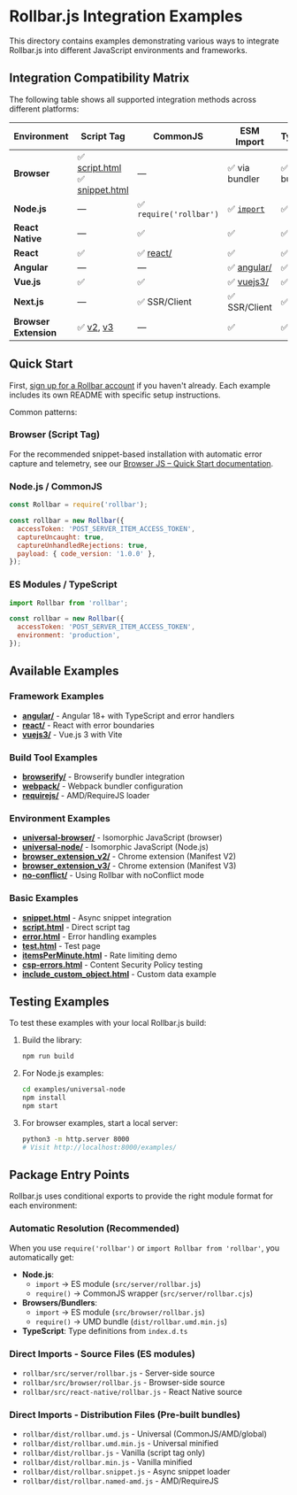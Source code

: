 # Rollbar.js Integration Examples

This directory contains examples demonstrating various ways to integrate Rollbar.js into different JavaScript environments and frameworks.

## Integration Compatibility Matrix

The following table shows all supported integration methods across different platforms:

| Environment           | Script Tag                                                           | CommonJS                | ESM Import                             | TypeScript     | AMD                           |
| --------------------- | -------------------------------------------------------------------- | ----------------------- | -------------------------------------- | -------------- | ----------------------------- |
| **Browser**           | ✅ [script.html](./script.html)<br>✅ [snippet.html](./snippet.html) | —                       | ✅ via bundler                         | ✅ via bundler | ✅ [requirejs/](./requirejs/) |
| **Node.js**           | —                                                                    | ✅ `require('rollbar')` | ✅ [`import`](#es-modules--typescript) | ✅             | —                             |
| **React Native**      | —                                                                    | ✅                      | ✅                                     | ✅             | —                             |
| **React**             | ✅                                                                   | ✅ [react/](./react/)   | ✅                                     | ✅             | —                             |
| **Angular**           | —                                                                    | —                       | ✅ [angular/](./angular/)              | ✅             | —                             |
| **Vue.js**            | ✅                                                                   | ✅                      | ✅ [vuejs3/](./vuejs3/)                | ✅             | —                             |
| **Next.js**           | —                                                                    | ✅ SSR/Client           | ✅ SSR/Client                          | ✅             | —                             |
| **Browser Extension** | ✅ [v2](./browser_extension_v2/), [v3](./browser_extension_v3/)      | —                       | ✅                                     | ✅             | —                             |

## Quick Start

First, [sign up for a Rollbar account](https://rollbar.com/signup) if you haven't already. Each example includes its own README with specific setup instructions.

Common patterns:

### Browser (Script Tag)

For the recommended snippet-based installation with automatic error capture and telemetry, see our [Browser JS – Quick Start documentation](https://docs.rollbar.com/docs/browser-js#quick-start).

### Node.js / CommonJS

```javascript
const Rollbar = require('rollbar');

const rollbar = new Rollbar({
  accessToken: 'POST_SERVER_ITEM_ACCESS_TOKEN',
  captureUncaught: true,
  captureUnhandledRejections: true,
  payload: { code_version: '1.0.0' },
});
```

### ES Modules / TypeScript

```javascript
import Rollbar from 'rollbar';

const rollbar = new Rollbar({
  accessToken: 'POST_SERVER_ITEM_ACCESS_TOKEN',
  environment: 'production',
});
```

## Available Examples

### Framework Examples

- **[angular/](./angular/)** - Angular 18+ with TypeScript and error handlers
- **[react/](./react/)** - React with error boundaries
- **[vuejs3/](./vuejs3/)** - Vue.js 3 with Vite

### Build Tool Examples

- **[browserify/](./browserify/)** - Browserify bundler integration
- **[webpack/](./webpack/)** - Webpack bundler configuration
- **[requirejs/](./requirejs/)** - AMD/RequireJS loader

### Environment Examples

- **[universal-browser/](./universal-browser/)** - Isomorphic JavaScript (browser)
- **[universal-node/](./universal-node/)** - Isomorphic JavaScript (Node.js)
- **[browser_extension_v2/](./browser_extension_v2/)** - Chrome extension (Manifest V2)
- **[browser_extension_v3/](./browser_extension_v3/)** - Chrome extension (Manifest V3)
- **[no-conflict/](./no-conflict/)** - Using Rollbar with noConflict mode

### Basic Examples

- **[snippet.html](./snippet.html)** - Async snippet integration
- **[script.html](./script.html)** - Direct script tag
- **[error.html](./error.html)** - Error handling examples
- **[test.html](./test.html)** - Test page
- **[itemsPerMinute.html](./itemsPerMinute.html)** - Rate limiting demo
- **[csp-errors.html](./csp-errors.html)** - Content Security Policy testing
- **[include_custom_object.html](./include_custom_object.html)** - Custom data example

## Testing Examples

To test these examples with your local Rollbar.js build:

1. Build the library:

   ```bash
   npm run build
   ```

2. For Node.js examples:

   ```bash
   cd examples/universal-node
   npm install
   npm start
   ```

3. For browser examples, start a local server:
   ```bash
   python3 -m http.server 8000
   # Visit http://localhost:8000/examples/
   ```

## Package Entry Points

Rollbar.js uses conditional exports to provide the right module format for each environment:

### Automatic Resolution (Recommended)

When you use `require('rollbar')` or `import Rollbar from 'rollbar'`, you automatically get:

- **Node.js**:
  - `import` → ES module (`src/server/rollbar.js`)
  - `require()` → CommonJS wrapper (`src/server/rollbar.cjs`)
- **Browsers/Bundlers**:
  - `import` → ES module (`src/browser/rollbar.js`)
  - `require()` → UMD bundle (`dist/rollbar.umd.min.js`)
- **TypeScript**: Type definitions from `index.d.ts`

### Direct Imports - Source Files (ES modules)

- `rollbar/src/server/rollbar.js` - Server-side source
- `rollbar/src/browser/rollbar.js` - Browser-side source
- `rollbar/src/react-native/rollbar.js` - React Native source

### Direct Imports - Distribution Files (Pre-built bundles)

- `rollbar/dist/rollbar.umd.js` - Universal (CommonJS/AMD/global)
- `rollbar/dist/rollbar.umd.min.js` - Universal minified
- `rollbar/dist/rollbar.js` - Vanilla (script tag only)
- `rollbar/dist/rollbar.min.js` - Vanilla minified
- `rollbar/dist/rollbar.snippet.js` - Async snippet loader
- `rollbar/dist/rollbar.named-amd.js` - AMD/RequireJS
